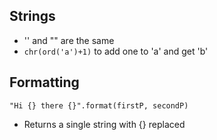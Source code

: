 ## Strings
- '' and "" are the same
- `chr(ord('a')+1)` to add one to 'a' and get 'b'

## Formatting
`"Hi {} there {}".format(firstP, secondP)`
- Returns a single string with {} replaced
